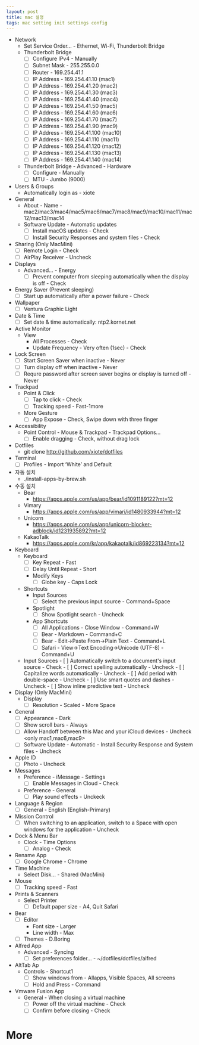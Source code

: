 ```yaml
---
layout: post
title: mac 설정
tags: mac setting init settings config
---
```

- Network
    - Set Service Order... - Ethernet, Wi-Fi, Thunderbolt Bridge
    - Thunderbolt Bridge
        - [ ] Configure IPv4 - Manually
        - [ ] Subnet Mask - 255.255.0.0
        - [ ] Router - 169.254.41.1
        - [ ] IP Address - 169.254.41.10 (mac1)
        - [ ] IP Address - 169.254.41.20 (mac2)
        - [ ] IP Address - 169.254.41.30 (mac3)
        - [ ] IP Address - 169.254.41.40 (mac4)
        - [ ] IP Address - 169.254.41.50 (mac5)
        - [ ] IP Address - 169.254.41.60 (mac6)
        - [ ] IP Address - 169.254.41.70 (mac7)
        - [ ] IP Address - 169.254.41.90 (mac9)
        - [ ] IP Address - 169.254.41.100 (mac10)
        - [ ] IP Address - 169.254.41.110 (mac11)
        - [ ] IP Address - 169.254.41.120 (mac12)
        - [ ] IP Address - 169.254.41.130 (mac13)
        - [ ] IP Address - 169.254.41.140 (mac14)
     - Thunderbolt Bridge - Advanced - Hardware
        - [ ] Configure - Manually 
        - [ ] MTU - Jumbo (9000)
- Users & Groups
    - Automatically login as - xiote
- General
    - About - Name - mac2/mac3/mac4/mac5/mac6/mac7/mac8/mac9/mac10/mac11/mac12/mac13/mac14
    - Software Update - Automatic updates
        - [ ] Install macOS updates - Check
        - [ ] Install Security Responses and system files - Check
- Sharing (Only MacMini)
    - [ ]  Remote Login - Check
    - [ ]  AirPlay Receiver - Uncheck
- Displays
    - Advanced... - Energy
      - [ ] Prevent computer from sleeping automatically when the display is off - Check 
- Energy Saver (Prevent sleeping)
    - [ ] Start up automatically after a power failure - Check
- Wallpaper
    - [ ] Ventura Graphic Light
- Date & Time
    - [ ]  Set date & time automatically: ntp2.kornet.net
- Active Monitor
    - View
      - All Processes - Check
      - Update Frequency - Very often (1sec) - Check
- Lock Screen
    - [ ] Start Screen Saver when inactive - Never
    - [ ] Turn display off when inactive - Never
    - [ ] Requre password after screen saver begins or display is turned off - Never
- Trackpad
    - Point & Click
        - [ ]  Tap to click - Check  
        - [ ]  Tracking speed - Fast-1more
    - More Gesture
        - [ ]  App Expose - Check, Swipe down with three finger
- Accessibility
    - Point Control - Mouse & Trackpad - Trackpad Options...
        - [ ]  Enable dragging - Check, without drag lock
- Dotfiles
    - git clone http://github.com/xiote/dotfiles
- Terminal
    - [ ]  Profiles - Import ‘White’ and Default
- 자동 설치
    - ./install-apps-by-brew.sh
- 수동 설치
    - Bear
        - https://apps.apple.com/us/app/bear/id1091189122?mt=12
    - Vimary
        - https://apps.apple.com/us/app/vimari/id1480933944?mt=12
    - Unicorn
        - https://apps.apple.com/us/app/unicorn-blocker-adblock/id1231935892?mt=12
    - KakaoTalk
        - https://apps.apple.com/kr/app/kakaotalk/id869223134?mt=12
- Keyboard
    - Keyboard
        - [ ]  Key Repeat - Fast
        - [ ]  Delay Until Repeat - Short
        - Modify Keys
            - [ ]  Globe key - Caps Lock
    - Shortcuts
        - Input Sources
            - [ ]  Select the previous input source - Command+Space
        - Spotlight
            - [ ]  Show Spotlight search - Uncheck
        - App Shortcuts
            - [ ]  All Applications - Close Window - Command+W
            - [ ]  Bear - Markdown - Command+C
            - [ ]  Bear - Edit->Paste From->Plain Text - Command+L
            - [ ]  Safari - View->Text Encoding->Unicode (UTF-8) - Command+U
     - Input Sources
            - [ ] Automatically switch to a document's input source - Check
            - [ ] Correct spelling automatically - Uncheck
            - [ ] Capitalize words automatically - Uncheck
            - [ ] Add period with double-space - Uncheck
            - [ ] Use smart quotes and dashes - Uncheck
            - [ ] Show inline predictive text - Uncheck
- Display (Only MacMini)
    - Display
        - [ ]  Resolution - Scaled - More Space
- General
    - [ ]  Appearance - Dark
    - [ ]  Show scroll bars - Always
    - [ ]  Allow Handoff between this Mac and your iCloud devices - Uncheck <only mac1,mac6,mac9>
    - [ ]  Software Update - Automatic - Install Security Response and System files - Uncheck
- Apple ID
    - [ ]  Photo - Uncheck
- Messages
    - Preference - iMessage - Settings
        - [ ] Enable Messages in Cloud - Check
    - Preference - General
        - [ ] Play sound effects - Unckeck
- Language & Region
    - [ ]  General - English (English-Primary)
- Mission Control
    - [ ]  When switching to an application, switch to a Space with open windows for the application - Uncheck
- Dock & Menu Bar
    - Clock - Time Options
        - [ ] Analog - Check
- Rename App
    - [ ] Google Chrome - Chrome
- Time Machine
    - Select Disk... - Shared (MacMini)
- Mouse
    - [ ]  Tracking speed - Fast
- Prints & Scanners
    - Select Printer
        - [ ] Default paper size - A4, Quit Safari
- Bear
    - [ ] Editor 
        - Font size - Larger
        - Line width - Max
    - [ ] Themes - D.Boring
- Alfred App
    - Advanced - Syncing
        - [ ] Set preferences folder... - ~/dotfiles/dotfiles/alfred
- AltTab Ap
    - Controls - Shortcut1
        - [ ]  Show windows from - Allapps, Visible Spaces, All screens
        - [ ]  Hold and Press - Command
- Vmware Fusion App
    - General - When closing a virtual machine 
        - [ ]  Power off the virtual machine - Check
        - [ ]  Confirm before closing - Check            
# More
